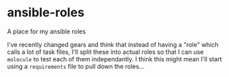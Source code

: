 # ansible-roles
A place for my ansible roles

I've recently changed gears and think that instead of having a "role" which calls a lot of task files, I'll split these into actual roles so that I can use `molecule` to test each of them independantly.  I think this might mean I'll start using a `requirements` file to pull down the roles...
